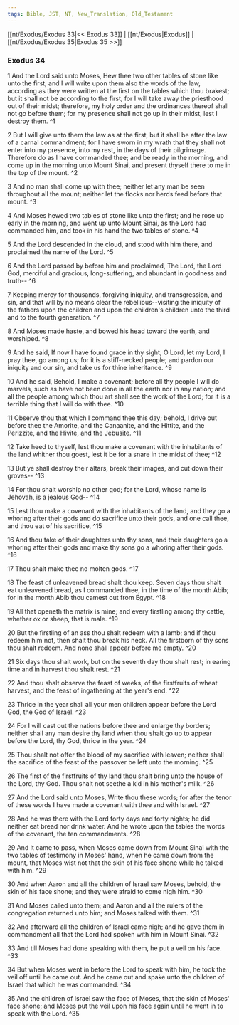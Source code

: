 ```yaml
---
tags: Bible, JST, NT, New_Translation, Old_Testament
---
```


[[nt/Exodus/Exodus 33|<< Exodus 33]] | [[nt/Exodus|Exodus]] | [[nt/Exodus/Exodus 35|Exodus 35 >>]]

### Exodus 34

1 And the Lord said unto Moses, Hew thee two other tables of stone like unto the first, and I will write upon them also the words of the law, according as they were written at the first on the tables which thou brakest; but it shall not be according to the first, for I will take away the priesthood out of their midst; therefore, my holy order and the ordinances thereof shall not go before them; for my presence shall not go up in their midst, lest I destroy them.  ^1

2 But I will give unto them the law as at the first, but it shall be after the law of a carnal commandment; for I have sworn in my wrath that they shall not enter into my presence, into my rest, in the days of their pilgrimage. Therefore do as I have commanded thee; and be ready in the morning, and come up in the morning unto Mount Sinai, and present thyself there to me in the top of the mount.  ^2

3 And no man shall come up with thee; neither let any man be seen throughout all the mount; neither let the flocks nor herds feed before that mount.  ^3

4 And Moses hewed two tables of stone like unto the first; and he rose up early in the morning, and went up unto Mount Sinai, as the Lord had commanded him, and took in his hand the two tables of stone.  ^4

5 And the Lord descended in the cloud, and stood with him there, and proclaimed the name of the Lord.  ^5

6 And the Lord passed by before him and proclaimed, The Lord, the Lord God, merciful and gracious, long-suffering, and abundant in goodness and truth\--  ^6

7 Keeping mercy for thousands, forgiving iniquity, and transgression, and sin, and that will by no means clear the rebellious\--visiting the iniquity of the fathers upon the children and upon the children\'s children unto the third and to the fourth generation.  ^7

8 And Moses made haste, and bowed his head toward the earth, and worshiped.  ^8

9 And he said, If now I have found grace in thy sight, O Lord, let my Lord, I pray thee, go among us; for it is a stiff-necked people; and pardon our iniquity and our sin, and take us for thine inheritance.  ^9

10 And he said, Behold, I make a covenant; before all thy people I will do marvels, such as have not been done in all the earth nor in any nation; and all the people among which thou art shall see the work of the Lord; for it is a terrible thing that I will do with thee.  ^10

11 Observe thou that which I command thee this day; behold, I drive out before thee the Amorite, and the Canaanite, and the Hittite, and the Perizzite, and the Hivite, and the Jebusite.  ^11

12 Take heed to thyself, lest thou make a covenant with the inhabitants of the land whither thou goest, lest it be for a snare in the midst of thee;  ^12

13 But ye shall destroy their altars, break their images, and cut down their groves\--  ^13

14 For thou shalt worship no other god; for the Lord, whose name is Jehovah, is a jealous God\--  ^14

15 Lest thou make a covenant with the inhabitants of the land, and they go a whoring after their gods and do sacrifice unto their gods, and one call thee, and thou eat of his sacrifice,  ^15

16 And thou take of their daughters unto thy sons, and their daughters go a whoring after their gods and make thy sons go a whoring after their gods.  ^16

17 Thou shalt make thee no molten gods.  ^17

18 The feast of unleavened bread shalt thou keep. Seven days thou shalt eat unleavened bread, as I commanded thee, in the time of the month Abib; for in the month Abib thou camest out from Egypt.  ^18

19 All that openeth the matrix is mine; and every firstling among thy cattle, whether ox or sheep, that is male.  ^19

20 But the firstling of an ass thou shalt redeem with a lamb; and if thou redeem him not, then shalt thou break his neck. All the firstborn of thy sons thou shalt redeem. And none shall appear before me empty.  ^20

21 Six days thou shalt work, but on the seventh day thou shalt rest; in earing time and in harvest thou shalt rest.  ^21

22 And thou shalt observe the feast of weeks, of the firstfruits of wheat harvest, and the feast of ingathering at the year\'s end.  ^22

23 Thrice in the year shall all your men children appear before the Lord God, the God of Israel.  ^23

24 For I will cast out the nations before thee and enlarge thy borders; neither shall any man desire thy land when thou shalt go up to appear before the Lord, thy God, thrice in the year.  ^24

25 Thou shalt not offer the blood of my sacrifice with leaven; neither shall the sacrifice of the feast of the passover be left unto the morning.  ^25

26 The first of the firstfruits of thy land thou shalt bring unto the house of the Lord, thy God. Thou shalt not seethe a kid in his mother\'s milk.  ^26

27 And the Lord said unto Moses, Write thou these words; for after the tenor of these words I have made a covenant with thee and with Israel.  ^27

28 And he was there with the Lord forty days and forty nights; he did neither eat bread nor drink water. And he wrote upon the tables the words of the covenant, the ten commandments.  ^28

29 And it came to pass, when Moses came down from Mount Sinai with the two tables of testimony in Moses\' hand, when he came down from the mount, that Moses wist not that the skin of his face shone while he talked with him.  ^29

30 And when Aaron and all the children of Israel saw Moses, behold, the skin of his face shone; and they were afraid to come nigh him.  ^30

31 And Moses called unto them; and Aaron and all the rulers of the congregation returned unto him; and Moses talked with them.  ^31

32 And afterward all the children of Israel came nigh; and he gave them in commandment all that the Lord had spoken with him in Mount Sinai.  ^32

33 And till Moses had done speaking with them, he put a veil on his face.  ^33

34 But when Moses went in before the Lord to speak with him, he took the veil off until he came out. And he came out and spake unto the children of Israel that which he was commanded.  ^34

35 And the children of Israel saw the face of Moses, that the skin of Moses\' face shone; and Moses put the veil upon his face again until he went in to speak with the Lord.  ^35

 
